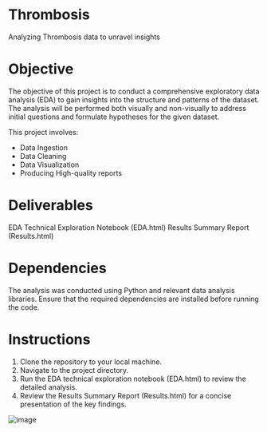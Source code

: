 # Thrombosis
Analyzing Thrombosis data to unravel insights

# Objective
The objective of this project is to conduct a comprehensive exploratory data analysis (EDA) to gain insights into the structure and patterns of the dataset. The analysis will be performed both visually and non-visually to address initial questions and formulate hypotheses for the given dataset.

This project involves:
- Data Ingestion
- Data Cleaning
- Data Visualization
- Producing High-quality reports

# Deliverables
EDA Technical Exploration Notebook (EDA.html)
Results Summary Report (Results.html)

# Dependencies
The analysis was  conducted using Python and relevant data analysis libraries. Ensure that the required dependencies are installed before running the code.

# Instructions
1. Clone the repository to your local machine.
2. Navigate to the project directory.
3. Run the EDA technical exploration notebook (EDA.html) to review the detailed analysis.
4. Review the Results Summary Report (Results.html) for a concise presentation of the key findings.


![image](https://github.com/ahmedkhair1/Thrombosis/assets/112729265/4a1848af-dcfa-4e20-b23c-9facb331bc12)

